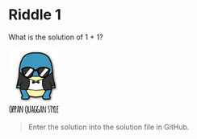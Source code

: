# Riddle 1

What is the solution of 1 + 1?

![Test image](assets/test.jpg)

> Enter the solution into the solution file in GitHub.